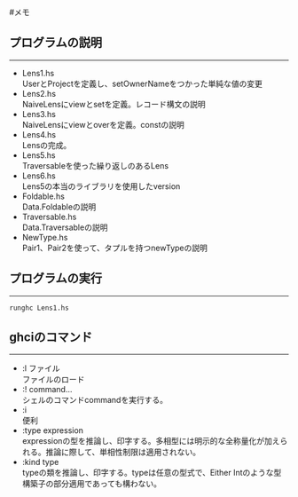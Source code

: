 
#メモ

## プログラムの説明

---------

- Lens1.hs  
  UserとProjectを定義し、setOwnerNameをつかった単純な値の変更
- Lens2.hs  
  NaiveLensにviewとsetを定義。レコード構文の説明
- Lens3.hs  
  NaiveLensにviewとoverを定義。constの説明
- Lens4.hs  
  Lensの完成。
- Lens5.hs  
  Traversableを使った繰り返しのあるLens
- Lens6.hs  
  Lens5の本当のライブラリを使用したversion
- Foldable.hs  
  Data.Foldableの説明
- Traversable.hs  
  Data.Traversableの説明
- NewType.hs  
  Pair1、Pair2を使って、タプルを持つnewTypeの説明

## プログラムの実行

-------

```
runghc Lens1.hs
```

## ghciのコマンド

------

- :l ファイル  
    ファイルのロード
- :! command...   
    シェルのコマンドcommandを実行する。
- :i  
    便利
- :type expression  
    expressionの型を推論し、印字する。多相型には明示的な全称量化が加えられる。推論に際して、単相性制限は適用されない。
- :kind type   
    typeの類を推論し、印字する。typeは任意の型式で、Either Intのような型構築子の部分適用であっても構わない。

